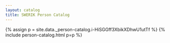 ```yaml
---
layout: catalog
title: SWERIK Person Catalog
---
```

{% assign p = site.data._person-catalog.i-HiSGGff3XbikXDhwU1utTf %}
{% include person-catalog.html p=p %}

